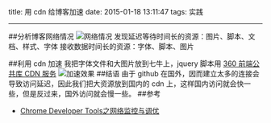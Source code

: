 title: 用 cdn 给博客加速
date: 2015-01-18 13:11:47
tags: 实践

---

##分析博客网络情况
![网络情况](http://7u2m21.com1.z0.glb.clouddn.com/img/analyze_network/newtwork_info.png)
发现延迟等待时间长的资源：图片、脚本、文档、样式、字体
接收数据时间长的资源：字体、脚本、图片

##利用 cdn 加速
我把字体文件和大图片放到七牛上，jquery 脚本用 [360 前端公共库 CDN 服务](http://libs.useso.com/)
![加速效果](http://7u2m21.com1.z0.glb.clouddn.com/img/analyze_network/use_cdn_network.png)
##结语
由于 github 在国外，因而建立太多的连接会导致访问延迟，因此我们把大资源放到国内的 cdn 上，这样国内访问就会快一些，但是反过来，国外访问就会慢一些。
##参考
- [Chrome Developer Tools之网络监控与调优](http://www.kazaff.me/2014/01/15/chrome-developer-tools%E4%B9%8B%E7%BD%91%E7%BB%9C%E7%9B%91%E6%8E%A7%E4%B8%8E%E8%B0%83%E4%BC%98/)